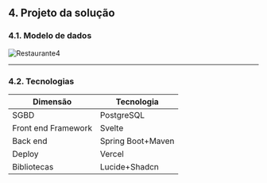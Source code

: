## 4. Projeto da solução

### 4.1. Modelo de dados

![Restaurante4](https://github.com/ICEI-PUC-Minas-PPLES-TI/plf-es-2024-1-ti2-1372100-grupo-4-restaurante/assets/103607467/5481c59b-9d75-4e36-94e5-be3f1e6a32dd)

---

### 4.2. Tecnologias

| **Dimensão**   | **Tecnologia**  |
| ---            | ---             |
| SGBD           | PostgreSQL           |
|Front end Framework | Svelte |
| Back end       | Spring Boot+Maven |
| Deploy         | Vercel    |
|Bibliotecas|Lucide+Shadcn|

